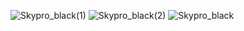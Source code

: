 ![Skypro_black(1)](https://github.com/Tatyana1978-Ta/Portfolio-Analyst/assets/151517437/b9701cdd-1518-46f3-ad69-9321c474eedd)
![Skypro_black(2)](https://github.com/Tatyana1978-Ta/Portfolio-Analyst/assets/151517437/445fdf03-0f81-4487-b774-107e6c5511b0)
![Skypro_black](https://github.com/Tatyana1978-Ta/Portfolio-Analyst/assets/151517437/df4a5d8f-810a-4ad3-ba27-683693cde8c1)
